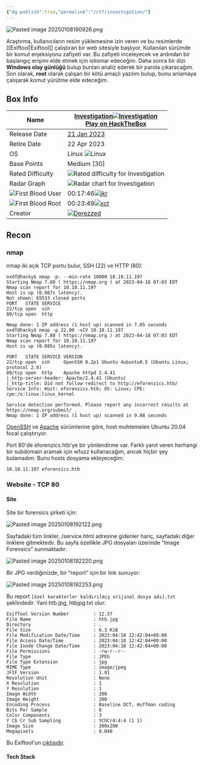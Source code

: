 ```yaml
---
{"dg-publish":true,"permalink":"/ctf/investigation/"}
---
```



![Pasted image 20250108190926.png](/img/user/Pasted%20image%2020250108190926.png)


Araştırma, kullanıcıların resim yüklemesine izin veren ve bu resimlerde [[Exiftool\|Exiftool]] çalıştıran bir web sitesiyle başlıyor. Kullanılan sürümde bir komut enjeksiyonu zafiyeti var. Bu zafiyeti inceleyecek ve ardından bir başlangıç erişimi elde etmek için istismar edeceğim. Daha sonra bir dizi **Windows olay günlüğü** bulup bunları analiz ederek bir parola çıkaracağım. Son olarak, **root** olarak çalışan bir kötü amaçlı yazılım bulup, bunu anlamaya çalışarak komut yürütme elde edeceğim.

## Box Info

|Name|[Investigation](https://hacktheboxltd.sjv.io/g1jVD9?u=https%3A%2F%2Fapp.hackthebox.com%2Fmachines%2Finvestigation)[![Investigation](https://0xdf.gitlab.io/icons/box-investigation.png)](https://hacktheboxltd.sjv.io/g1jVD9?u=https%3A%2F%2Fapp.hackthebox.com%2Fmachines%2Finvestigation)  <br>[Play on HackTheBox](https://hacktheboxltd.sjv.io/g1jVD9?u=https%3A%2F%2Fapp.hackthebox.com%2Fmachines%2Finvestigation)|
|---|---|
|Release Date|[21 Jan 2023](https://twitter.com/hackthebox_eu/status/1616103239899914240)|
|Retire Date|22 Apr 2023|
|OS|Linux ![Linux](https://0xdf.gitlab.io/icons/Linux.png)|
|Base Points|Medium [30]|
|Rated Difficulty|![Rated difficulty for Investigation](https://0xdf.gitlab.io/img/investigation-diff.png)|
|Radar Graph|![Radar chart for Investigation](https://0xdf.gitlab.io/img/investigation-radar.png)|
|![First Blood User](https://0xdf.gitlab.io/icons/first-blood-user.png)|00:17:46[![jkr](https://www.hackthebox.com/badge/image/77141)](https://app.hackthebox.com/users/77141)|
|![First Blood Root](https://0xdf.gitlab.io/icons/first-blood-root.png)|00:23:49[![xct](https://www.hackthebox.com/badge/image/13569)](https://app.hackthebox.com/users/13569)|
|Creator|[![Derezzed](https://www.hackthebox.com/badge/image/15515)](https://app.hackthebox.com/users/15515)|

## Recon

### nmap

nmap iki açık TCP portu bulur, SSH (22) ve HTTP (80):

```
oxdf@hacky$ nmap -p- --min-rate 10000 10.10.11.197
Starting Nmap 7.80 ( https://nmap.org ) at 2023-04-18 07:03 EDT
Nmap scan report for 10.10.11.197
Host is up (0.087s latency).
Not shown: 65533 closed ports
PORT   STATE SERVICE
22/tcp open  ssh
80/tcp open  http

Nmap done: 1 IP address (1 host up) scanned in 7.05 seconds
oxdf@hacky$ nmap -p 22,80 -sCV 10.10.11.197
Starting Nmap 7.80 ( https://nmap.org ) at 2023-04-18 07:03 EDT
Nmap scan report for 10.10.11.197
Host is up (0.085s latency).

PORT   STATE SERVICE VERSION
22/tcp open  ssh     OpenSSH 8.2p1 Ubuntu 4ubuntu0.5 (Ubuntu Linux; protocol 2.0)
80/tcp open  http    Apache httpd 2.4.41
|_http-server-header: Apache/2.4.41 (Ubuntu)
|_http-title: Did not follow redirect to http://eforenzics.htb/
Service Info: Host: eforenzics.htb; OS: Linux; CPE: cpe:/o:linux:linux_kernel

Service detection performed. Please report any incorrect results at https://nmap.org/submit/ .
Nmap done: 1 IP address (1 host up) scanned in 9.88 seconds
```

[OpenSSH](https://packages.ubuntu.com/search?keywords=openssh-server) ve [Apache](https://packages.ubuntu.com/search?keywords=apache2) sürümlerine göre, host muhtemelen Ubuntu 20.04 focal çalıştırıyor.

Port 80'de eforenzics.htb'ye bir yönlendirme var. Farklı yanıt veren herhangi bir subdomain aramak için wfuzz kullanacağım, ancak hiçbir şey bulamadım. Bunu hosts dosyama ekleyeceğim:

```
10.10.11.197 eforenzics.htb
```


### Website - TCP 80

#### Site

Site bir forensics  şirketi için:

![Pasted image 20250108192122.png](/img/user/Pasted%20image%2020250108192122.png)

Sayfadaki tüm linkler, /service.html adresine gidenler hariç, sayfadaki diğer linklere gitmektedir. Bu sayfa özellikle JPG dosyaları üzerinde “Image Forensics” sunmaktadır:

![Pasted image 20250108192220.png](/img/user/Pasted%20image%2020250108192220.png)

Bir JPG verdiğinizde, bir “report” için bir link sunuyor:

![Pasted image 20250108192253.png](/img/user/Pasted%20image%2020250108192253.png)

Bu report `[özel karakterler kaldırılmış orijinal dosya adı].txt` şeklindedir. Yani htb.jpg, htbjpg.txt olur:

```
ExifTool Version Number         : 12.37
File Name                       : htb.jpg
Directory                       : .
File Size                       : 6.3 KiB
File Modification Date/Time     : 2023:04:18 12:42:04+00:00
File Access Date/Time           : 2023:04:18 12:42:04+00:00
File Inode Change Date/Time     : 2023:04:18 12:42:04+00:00
File Permissions                : -rw-r--r--
File Type                       : JPEG
File Type Extension             : jpg
MIME Type                       : image/jpeg
JFIF Version                    : 1.01
Resolution Unit                 : None
X Resolution                    : 1
Y Resolution                    : 1
Image Width                     : 200
Image Height                    : 200
Encoding Process                : Baseline DCT, Huffman coding
Bits Per Sample                 : 8
Color Components                : 3
Y Cb Cr Sub Sampling            : YCbCr4:4:4 (1 1)
Image Size                      : 200x200
Megapixels                      : 0.040
```

Bu Exiftool'un [çıktısıdır](https://exiftool.org/).


#### Tech Stack
